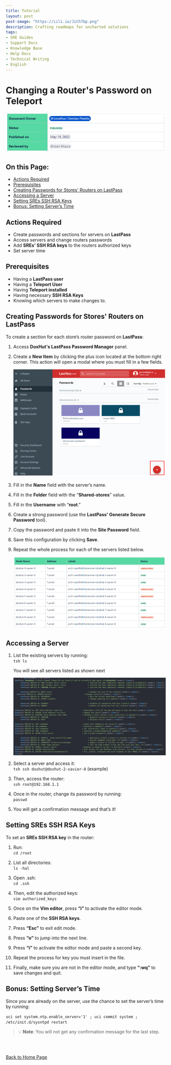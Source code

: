```yaml
---
title: Tutorial
layout: post
post-image: "https://iili.io/JiCh7bp.png" 
description: Crafting roadmaps for uncharted solutions
tags:
- SRE Guides
- Support Docs
- Knowledge Base
- Help Docs
- Technical Writing
- English
---
```


# Changing a Router's Password on Teleport

<!-- Google tag (gtag.js) -->
<script async src="https://www.googletagmanager.com/gtag/js?id=G-J0NKP19PLY"></script>
<script>
  window.dataLayer = window.dataLayer || [];
  function gtag(){dataLayer.push(arguments);}
  gtag('js', new Date());

  gtag('config', 'G-J0NKP19PLY');
</script>

![intro](/assets/images/images-changingpasswords-intro.png)

## On this Page:

- [Actions Required](#actions-required)
- [Prerequisites](#prerequisites)
- [Creating Passwords for Stores' Routers on LastPass](#creating-passwords-for-stores-routers-on-lastpass)
- [Accessing a Server](#accessing-a-server)
- [Setting SREs SSH RSA Keys](#setting-sres-ssh-rsa-keys)
- [Bonus: Setting Server’s Time](#bonus-setting-servers-time)

## Actions Required

- Create passwords and sections for servers on **LastPass**
- Access servers and change routers passwords
- Add **SREs' SSH RSA keys** to the routers authorized keys
- Set server time

## Prerequisites

- Having a **LastPass user**
- Having a **Teleport User**
- Having **Teleport installed**
- Having necessary **SSH RSA Keys**
- Knowing which servers to make changes to.

## Creating Passwords for Stores' Routers on LastPass

To create a section for each store’s router password on **LastPass**:

1. Access **DoxHut's LastPass Password Manager** panel.<br>

2. Create a **New Item** by clicking the plus icon located at the bottom right corner. This action will open a modal where you must fill in a few fields. <br>

    ![createnew](/assets/images/images-changingpasswords-createnew.png)<br>

3. Fill in the **Name** field with the server’s name.<br>

4. Fill in the **Folder** field with the “**Shared-stores**” value.<br>

5. Fill in the **Username** with “**root**.”<br>

6. Create a strong password (use the **LastPass' Generate Secure Password** tool).<br>

7. Copy the password and paste it into the **Site Password** field.<br>

8. Save this configuration by clicking **Save**.<br>

9. Repeat the whole process for each of the servers listed below.<br>

    ![createnew2](/assets/images/images-changingpasswords-createnew2.png)

## Accessing a Server

1. List the existing servers by running: <br>
`tsh ls` <br>

   You will see all servers listed as shown next 

   ![console-servers](/assets/images/images-console-servers.png)

2. Select a server and access it:<br>
`tsh ssh doxhut@doxhut-2-xavier-0` (example)

3. Then, access the router:<br>
`ssh root@192.168.1.1`

4. Once in the router, change its password by running:<br>
`passwd`

5. You will get a confirmation message and that’s it!<br>

## Setting SREs SSH RSA Keys
To set an **SREs SSH RSA key** in the router:<br>

1. Run:<br>
`cd /root`

2. List all directories:<br>
`ls -hal`

3. Open .ssh:<br>
`cd .ssh`

4. Then, edit the authorized keys:<br>
`vim authorized_keys`

5. Once on the **Vim editor**, press **“i”** to activate the editor mode.<br>

6. Paste one of the **SSH RSA keys**.<br>

7. Press **“Esc”** to exit edit mode.<br>

8. Press **“o”** to jump into the next line.<br>

9. Press **“i”** to activate the editor mode and paste a second key.<br>

10. Repeat the process for key you must insert in the file.<br>

11. Finally, make sure you are not in the editor mode, and type **“:wq”** to save changes and quit. <br>

## Bonus: Setting Server’s Time

Since you are already on the server, use the chance to set the server’s time by running:

`uci set system.ntp.enable_server='1' ; uci commit system ; /etc/init.d/sysntpd restart`<br>

> 💡 **Note**: You will not get any confirmation message for the last step.

<br><br>

[Back to Home Page](/)